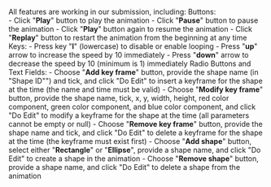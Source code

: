 All features are working in our submission, including:
    Buttons:  
        - Click "**Play**" button to play the animation
        - Click "**Pause**" button to pause the animation
        - Click "**Play**" button again to resume the animation
        - Click "**Replay**" button to restart the animation from the beginning at any time
    Keys:
        - Press key "**l**" (lowercase) to disable or enable looping
        - Press "**up**" arrow to increase the speed by 10 immediately
        - Press "**down**" arrow to decrease the speed by 10 (minimum is 1) immediately
    Radio Buttons and Text Fields:
        - Choose "**Add key frame**" button, provide the shape name (in "Shape ID"") and tick, and click "Do Edit"
          to insert a keyframe for the shape at the time (the name and time must be valid)
        - Choose "**Modify key frame**" button, provide the shape name, tick, x, y, width, height, red 
          color component, green color component, and blue color component, and click "Do Edit"
          to modify a keyframe for the shape at the time (all parameters cannot be empty or null)
        - Choose "**Remove key frame**" button, provide the shape name and tick, and click "Do Edit"
           to delete a keyframe for the shape at the time (the keyframe must exist first)
        - Choose "**Add shape**" button, select either "**Rectangle**" or "**Ellipse**", provide a shape name, 
          and click "Do Edit" to create a shape in the animation
        - Choose "**Remove shape**" button, provide a shape name, and click "Do Edit" to delete a shape
          from the animation 
           
           
